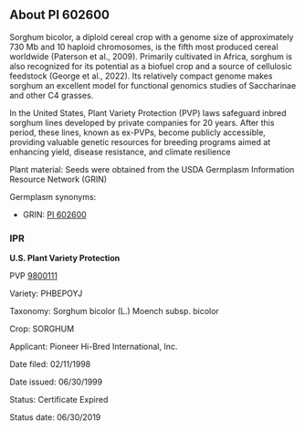 About PI 602600 
---------------------
Sorghum bicolor, a diploid cereal crop with a genome size of approximately 730 Mb and 10 haploid chromosomes, is the fifth most produced cereal worldwide (Paterson et al., 2009). Primarily cultivated in Africa, sorghum is also recognized for its potential as a biofuel crop and a source of cellulosic feedstock (George et al., 2022). Its relatively compact genome makes sorghum an excellent model for functional genomics studies of Saccharinae and other C4 grasses.

In the United States, Plant Variety Protection (PVP) laws safeguard inbred sorghum lines developed by private companies for 20 years. After this period, these lines, known as ex-PVPs, become publicly accessible, providing valuable genetic resources for breeding programs aimed at enhancing yield, disease resistance, and climate resilience

Plant material: Seeds were obtained from the USDA Germplasm Information Resource Network (GRIN)

Germplasm synonyms:
* GRIN: [PI 602600 ](https://npgsweb.ars-grin.gov/gringlobal/accessiondetail.aspx?id=1553871)

### IPR
**U.S. Plant Variety Protection**

PVP [9800111](https://apps.ams.usda.gov/CMS/AdobeImages/009800111.pdf)

Variety: PHBEPOYJ

Taxonomy: Sorghum bicolor (L.) Moench subsp. bicolor

Crop: SORGHUM

Applicant: Pioneer Hi-Bred International, Inc.

Date filed: 02/11/1998

Date issued: 06/30/1999

Status: Certificate Expired

Status date: 06/30/2019
